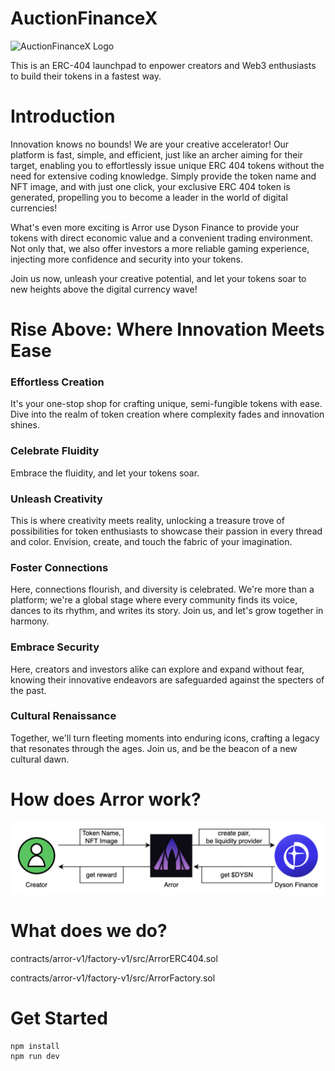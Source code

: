 # AuctionFinanceX

![AuctionFinanceX Logo](/src/assets/AuctionFinanceX.png "AuctionFinanceX Logo")

This is an ERC-404 launchpad to enpower creators and Web3 enthusiasts to build their tokens in a fastest way.

# Introduction
Innovation knows no bounds! We are your creative accelerator! Our platform is fast, simple, and efficient, just like an archer aiming for their target, enabling you to effortlessly issue unique ERC 404 tokens without the need for extensive coding knowledge. Simply provide the token name and NFT image, and with just one click, your exclusive ERC 404 token is generated, propelling you to become a leader in the world of digital currencies!



What's even more exciting is Arror use Dyson Finance to provide your tokens with direct economic value and a convenient trading environment. Not only that, we also offer investors a more reliable gaming experience, injecting more confidence and security into your tokens.



Join us now, unleash your creative potential, and let your tokens soar to new heights above the digital currency wave!

# Rise Above: Where Innovation Meets Ease

### Effortless Creation
It's your one-stop shop for crafting unique, semi-fungible tokens with ease. Dive into the realm of token creation where complexity fades and innovation shines.

### Celebrate Fluidity
Embrace the fluidity, and let your tokens soar.

### Unleash Creativity
This is where creativity meets reality, unlocking a treasure trove of possibilities for token enthusiasts to showcase their passion in every thread and color. Envision, create, and touch the fabric of your imagination.

### Foster Connections
Here, connections flourish, and diversity is celebrated. We're more than a platform; we're a global stage where every community finds its voice, dances to its rhythm, and writes its story. Join us, and let's grow together in harmony.

### Embrace Security
Here, creators and investors alike can explore and expand without fear, knowing their innovative endeavors are safeguarded against the specters of the past.

### Cultural Renaissance
Together, we'll turn fleeting moments into enduring icons, crafting a legacy that resonates through the ages. Join us, and be the beacon of a new cultural dawn.



# How does Arror work?

![structure](/src/assets/structure.png "Arror Logo")

# What does we do?
contracts/arror-v1/factory-v1/src/ArrorERC404.sol

contracts/arror-v1/factory-v1/src/ArrorFactory.sol


# Get Started
```
npm install
npm run dev
```
